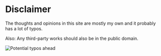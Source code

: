 # Disclaimer

The thoughts and opinions in this site are mostly my own and it probably has a lot of typos.

Also: Any third-party works should also be in the public domain.

<img src="%ROOT%/images/potential-typos-ahead.png" title="Potential typos ahead" />